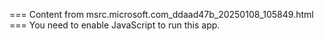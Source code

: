 === Content from msrc.microsoft.com_ddaad47b_20250108_105849.html ===
You need to enable JavaScript to run this app.
